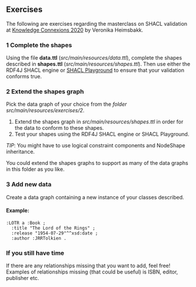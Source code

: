 ## Exercises
The following are exercises regarding the masterclass on SHACL validation at [Knowledge Connexions 2020](https://www.knowledgeconnexions.world/talks/validating-semantic-knowledge-graphs-using-shacl/) by Veronika Heimsbakk.

### 1 Complete the shapes
Using the file **data.ttl** (*src/main/resources/data.ttl*), complete the shapes described in **shapes.ttl** (*src/main/resources/shapes.ttl*).
Then use either the RDF4J SHACL engine or [SHACL Playground](https://shacl.org/playground/) to ensure that your validation conforms true.

### 2 Extend the shapes graph
Pick the data graph of your choice from the *folder src/main/resources/exercises/2*.

1. Extend the shapes graph in *src/main/resources/shapes.ttl* in order for the data to conform to these shapes.
2. Test your shapes using the RDF4J SHACL engine or SHACL Playground.

*TIP*: You might have to use logical constraint components and NodeShape inheritance. 

You could extend the shapes graphs to support as many of the data graphs in this folder as you like.

### 3 Add new data
Create a data graph containing a new instance of your classes described. 

#### Example:
```
:LOTR a :Book ;
  :title "The Lord of the Rings" ;
  :release "1954-07-29"^^xsd:date ;
  :author :JRRTolkien .
```

### If you still have time
If there are any relationships missing that you want to add, feel free!
Examples of relationships missing (that could be useful) is ISBN, editor, publisher etc.